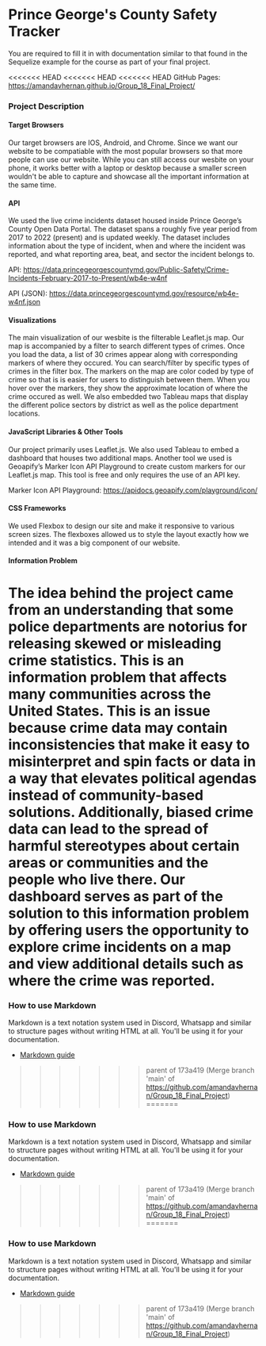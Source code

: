 # Prince George's County Safety Tracker
You are required to fill it in with documentation similar to that found in the Sequelize example for the course as part of your final project.

<<<<<<< HEAD
<<<<<<< HEAD
<<<<<<< HEAD
GitHub Pages: https://amandavhernan.github.io/Group_18_Final_Project/


### Project Description

#### Target Browsers

Our target browsers are IOS, Android, and Chrome. Since we want our website to be compatiable with the most popular browsers so that more people can use our website. While you can still access our wesbite on your phone, it works better with a laptop or desktop because a smaller screen wouldn't be able to capture and showcase all the important information at the same time. 

#### API

We used the live crime incidents dataset housed inside Prince George’s County Open Data Portal. The dataset spans a roughly five year period from 2017 to 2022 (present) and is updated weekly. The dataset includes information about the type of incident, when and where the incident was reported, and what reporting area, beat, and sector the incident belongs to.

API: https://data.princegeorgescountymd.gov/Public-Safety/Crime-Incidents-February-2017-to-Present/wb4e-w4nf

API (JSON): https://data.princegeorgescountymd.gov/resource/wb4e-w4nf.json

#### Visualizations

The main visualization of our wesbite is the filterable Leaflet.js map. Our map is accompanied by a filter to search different types of crimes. Once you load the data, a list of 30 crimes appear along with corresponding markers of where they occured. You can search/filter by specific types of crimes in the filter box. The markers on the map are color coded by type of crime so that is is easier for users to distinguish between them. When you hover over the markers, they show the approximate location of where the crime occured as well. We also embedded two Tableau maps that display the different police sectors by district as well as the police department locations.

#### JavaScript Libraries & Other Tools

Our project primarily uses Leaflet.js. We also used Tableau to embed a dashboard that houses two additional maps. Another tool we used is Geoapify’s Marker Icon API Playground to create custom markers for our Leaflet.js map. This tool is free and only requires the use of an API key.

Marker Icon API Playground: https://apidocs.geoapify.com/playground/icon/

#### CSS Frameworks

We used Flexbox to design our site and make it responsive to various screen sizes. The flexboxes allowed us to style the layout exactly how we intended and it was a big component of our website. 

#### Information Problem

The idea behind the project came from an understanding that some police departments are notorius for releasing skewed or misleading crime statistics. This is an information problem that affects many communities across the United States. This is an issue because crime data may contain inconsistencies that make it easy to misinterpret and spin facts or data in a way that elevates political agendas instead of community-based solutions. Additionally, biased crime data can lead to the spread of harmful stereotypes about certain areas or communities and the people who live there. Our dashboard serves as part of the solution to this information problem by offering users the opportunity to explore crime incidents on a map and view additional details such as where the crime was reported. 
=======
### How to use Markdown
Markdown is a text notation system used in Discord, Whatsapp and similar to structure pages without writing HTML at all. You'll be using it for your documentation.
* [Markdown guide](https://www.markdownguide.org/cheat-sheet/)
>>>>>>> parent of 173a419 (Merge branch 'main' of https://github.com/amandavhernan/Group_18_Final_Project)
=======
### How to use Markdown
Markdown is a text notation system used in Discord, Whatsapp and similar to structure pages without writing HTML at all. You'll be using it for your documentation.
* [Markdown guide](https://www.markdownguide.org/cheat-sheet/)
>>>>>>> parent of 173a419 (Merge branch 'main' of https://github.com/amandavhernan/Group_18_Final_Project)
=======
### How to use Markdown
Markdown is a text notation system used in Discord, Whatsapp and similar to structure pages without writing HTML at all. You'll be using it for your documentation.
* [Markdown guide](https://www.markdownguide.org/cheat-sheet/)
>>>>>>> parent of 173a419 (Merge branch 'main' of https://github.com/amandavhernan/Group_18_Final_Project)
